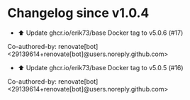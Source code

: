 # Changelog since v1.0.4
- ⬆️ Update ghcr.io/erik73/base Docker tag to v5.0.6 (#17)

Co-authored-by: renovate[bot] <29139614+renovate[bot]@users.noreply.github.com> 
- ⬆️ Update ghcr.io/erik73/base Docker tag to v5.0.5 (#16)

Co-authored-by: renovate[bot] <29139614+renovate[bot]@users.noreply.github.com> 
